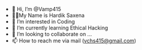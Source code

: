 - 👋 Hi, I’m @Vamp415
- 🕺🏻My Name is Hardik Saxena
- 👀 I’m interested in Coding
- 🌱 I’m currently learning Ethical Hacking
- 💞️ I’m looking to collaborate on ...
- 📫 How to reach me via mail (vchs415@gmail.com)
<!---
Vamp415/Vamp415 is a ✨ special ✨ repository because its `README.md` (this file) appears on your GitHub profile.
You can click the Preview link to take a look at your changes.
--->
